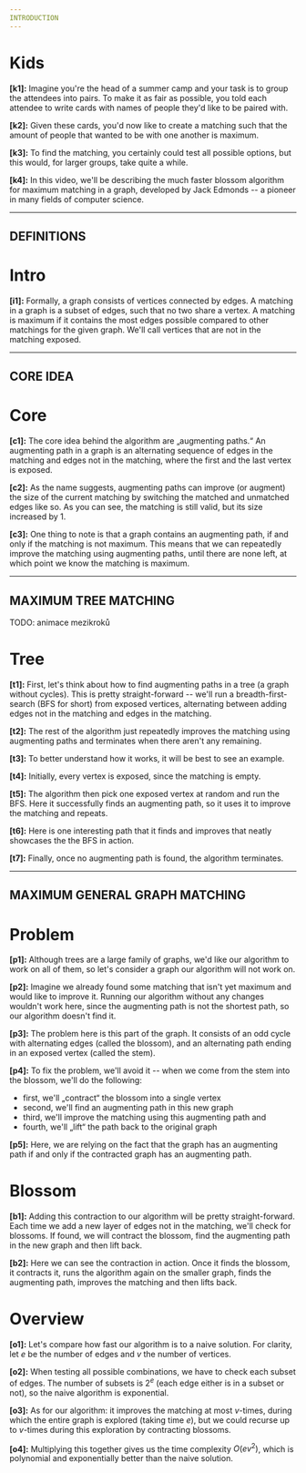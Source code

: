 ```yaml
---
INTRODUCTION
---
```


# Kids
**[k1]:** Imagine you're the head of a summer camp and your task is to group the attendees into pairs. To make it as fair as possible, you told each attendee to write cards with names of people they'd like to be paired with.

**[k2]:** Given these cards, you'd now like to create a matching such that the amount of people that wanted to be with one another is maximum.

**[k3]:** To find the matching, you certainly could test all possible options, but this would, for larger groups, take quite a while.

**[k4]:** In this video, we'll be describing the much faster blossom algorithm for maximum matching in a graph, developed by Jack Edmonds -- a pioneer in many fields of computer science.

---
DEFINITIONS
---

# Intro
**[i1]:** Formally, a graph consists of vertices connected by edges. A matching in a graph is a subset of edges, such that no two share a vertex. A matching is maximum if it contains the most edges possible compared to other matchings for the given graph. We'll call vertices that are not in the matching exposed.

---
CORE IDEA
---

# Core
**[c1]:** The core idea behind the algorithm are „augmenting paths.“ An augmenting path in a graph is an alternating sequence of edges in the matching and edges not in the matching, where the first and the last vertex is exposed.

**[c2]:** As the name suggests, augmenting paths can improve (or augment) the size of the current matching by switching the matched and unmatched edges like so. As you can see, the matching is still valid, but its size increased by 1.

**[c3]:** One thing to note is that a graph contains an augmenting path, if and only if the matching is not maximum. This means that we can repeatedly improve the matching using augmenting paths, until there are none left, at which point we know the matching is maximum.

---
MAXIMUM TREE MATCHING
---

TODO: animace mezikroků

# Tree
**[t1]:** First, let's think about how to find augmenting paths in a tree (a graph without cycles). This is pretty straight-forward -- we'll run a breadth-first-search (BFS for short) from exposed vertices, alternating between adding edges not in the matching and edges in the matching.

**[t2]:** The rest of the algorithm just repeatedly improves the matching using augmenting paths and terminates when there aren't any remaining.

**[t3]:** To better understand how it works, it will be best to see an example.

**[t4]:** Initially, every vertex is exposed, since the matching is empty.

**[t5]:** The algorithm then pick one exposed vertex at random and run the BFS. Here it successfully finds an augmenting path, so it uses it to improve the matching and repeats.

**[t6]:** Here is one interesting path that it finds and improves that neatly showcases the the BFS in action.

**[t7]:** Finally, once no augmenting path is found, the algorithm terminates.

---
MAXIMUM GENERAL GRAPH MATCHING
---

# Problem
**[p1]:** Although trees are a large family of graphs, we'd like our algorithm to work on all of them, so let's consider a graph our algorithm will not work on.

**[p2]:** Imagine we already found some matching that isn't yet maximum and would like to improve it. Running our algorithm without any changes wouldn't work here, since the augmenting path is not the shortest path, so our algorithm doesn't find it.

**[p3]:** The problem here is this part of the graph. It consists of an odd cycle with alternating edges (called the blossom), and an alternating path ending in an exposed vertex (called the stem).

**[p4]:** To fix the problem, we'll avoid it -- when we come from the stem into the blossom, we'll do the following:

- first, we'll „contract“ the blossom into a single vertex
- second, we'll find an augmenting path in this new graph
- third, we'll improve the matching using this augmenting path and
- fourth, we'll „lift“ the path back to the original graph

**[p5]:** Here, we are relying on the fact that the graph has an augmenting path if and only if the contracted graph has an augmenting path.

# Blossom
**[b1]:** Adding this contraction to our algorithm will be pretty straight-forward. Each time we add a new layer of edges not in the matching, we'll check for blossoms. If found, we will contract the blossom, find the augmenting path in the new graph and then lift back.

**[b2]:** Here we can see the contraction in action. Once it finds the blossom, it contracts it, runs the algorithm again on the smaller graph, finds the augmenting path, improves the matching and then lifts back.

# Overview
**[o1]:** Let's compare how fast our algorithm is to a naive solution. For clarity, let $e$ be the number of edges and $v$ the number of vertices.

**[o2]:** When testing all possible combinations, we have to check each subset of edges. The number of subsets is $2^e$ (each edge either is in a subset or not), so the naive algorithm is exponential.

**[o3]:** As for our algorithm: it improves the matching at most $v$-times, during which the entire graph is explored (taking time $e$), but we could recurse up to $v$-times during this exploration by contracting blossoms.

**[o4]:** Multiplying this together gives us the time complexity $O(e v^2)$, which is polynomial and exponentially better than the naive solution.
